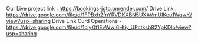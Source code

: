 Our Live project link : https://bookings-jgtp.onrender.com/
Drive Link : https://drive.google.com/file/d/1FPBxh2fnYRVDKXBN5UXAVmUIKeu1WqwK/view?usp=sharing
Drive Link Curd Operations - https://drive.google.com/file/d/1ciyQt1EvWwI6Htiy_UPctksb82YpKDlo/view?usp=sharing
